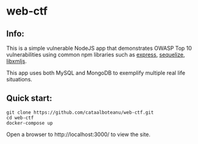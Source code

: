 # web-ctf

## Info:

This is a simple vulnerable NodeJS app that demonstrates OWASP Top 10 vulnerabilities using common npm libraries such as [express](https://www.npmjs.com/package/express), [sequelize](https://www.npmjs.com/package/sequelize), [libxmljs](https://www.npmjs.com/package/libxmljs).

This app uses both MySQL and MongoDB to exemplify multiple real life situations.


## Quick start:
```
git clone https://github.com/cataalboteanu/web-ctf.git
cd web-ctf
docker-compose up
```
Open a browser to http://localhost:3000/ to view the site.
